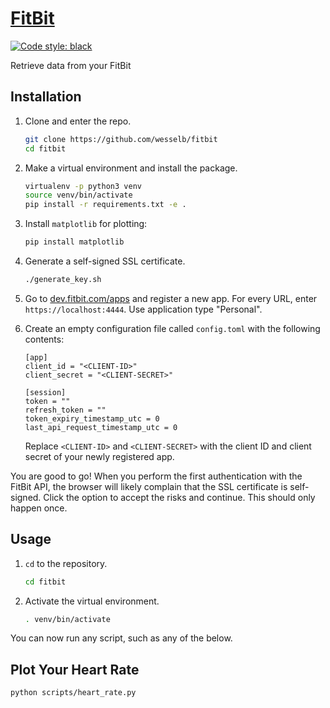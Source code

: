 # [FitBit](http://github.com/wesselb/fitbit)

[![Code style: black](https://img.shields.io/badge/code%20style-black-000000.svg)](https://github.com/psf/black)

Retrieve data from your FitBit

## Installation

1. Clone and enter the repo.

    ```bash
    git clone https://github.com/wesselb/fitbit
    cd fitbit
    ```

2. Make a virtual environment and install the package.

    ```bash
    virtualenv -p python3 venv
    source venv/bin/activate
    pip install -r requirements.txt -e .
    ```
   
3. Install `matplotlib` for plotting:

    ```bash
    pip install matplotlib
    ```

4. Generate a self-signed SSL certificate.

    ```bash
    ./generate_key.sh
    ```
   
5. Go to [dev.fitbit.com/apps](dev.fitbit.com/apps) and register a new app.
    For every URL, enter `https://localhost:4444`.
    Use application type "Personal".

6. Create an empty configuration file called `config.toml` with the following contents:

    ```
    [app]
    client_id = "<CLIENT-ID>"
    client_secret = "<CLIENT-SECRET>"

    [session]
    token = ""
    refresh_token = ""
    token_expiry_timestamp_utc = 0
    last_api_request_timestamp_utc = 0
    ```
 
    Replace `<CLIENT-ID>` and `<CLIENT-SECRET>` with the client ID and client secret
    of your newly registered app.

You are good to go!
When you perform the first authentication with the FitBit API, the browser will likely
complain that the SSL certificate is self-signed.
Click the option to accept the risks and continue.
This should only happen once.


## Usage

1. `cd` to the repository.

    ```bash
    cd fitbit
    ```
   
2. Activate the virtual environment.
 
    ```bash
    . venv/bin/activate
    ```

You can now run any script, such as any of the below.

## Plot Your Heart Rate

```bash
python scripts/heart_rate.py
```

